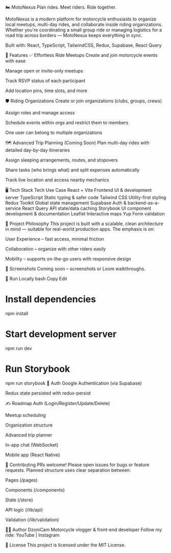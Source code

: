 🏍️ MotoNexus Plan rides. Meet riders. Ride together.

MotoNexus is a modern platform for motorcycle enthusiasts to organize local
meetups, multi-day rides, and collaborate inside riding organizations. Whether
you're coordinating a small group ride or managing logistics for a road trip
across borders — MotoNexus keeps everything in sync.

Built with: React, TypeScript, TailwindCSS, Redux, Supabase, React Query

🚀 Features ✅ Effortless Ride Meetups Create and join motorcycle events with
ease

Manage open or invite-only meetups

Track RSVP status of each participant

Add location pins, time slots, and more

🛡️ Riding Organizations Create or join organizations (clubs, groups, crews)

Assign roles and manage access

Schedule events within orgs and restrict them to members

One user can belong to multiple organizations

🗺️ Advanced Trip Planning (Coming Soon) Plan multi-day rides with detailed
day-by-day itineraries

Assign sleeping arrangements, routes, and stopovers

Share tasks (who brings what) and split expenses automatically

Track live location and access nearby mechanics

🖥️ Tech Stack Tech Use Case React + Vite Frontend UI & development server
TypeScript Static typing & safer code Tailwind CSS Utility-first styling Redux
Toolkit Global state management Supabase Auth & backend-as-a-service React Query
API state/data caching Storybook UI component development & documentation
Leaflet Interactive maps Yup Form validation

🧠 Project Philosophy This project is built with a scalable, clean architecture
in mind — suitable for real-world production apps. The emphasis is on:

User Experience – fast access, minimal friction

Collaboration – organize with other riders easily

Mobility – supports on-the-go users with responsive design

📸 Screenshots Coming soon – screenshots or Loom walkthroughs.

🧪 Run Locally bash Copy Edit

# Install dependencies

npm install

# Start development server

npm run dev

# Run Storybook

npm run storybook 🔐 Auth Google Authentication (via Supabase)

Redux state persisted with redux-persist

✍️ Roadmap Auth (Login/Register/Update/Delete)

Meetup scheduling

Organization structure

Advanced trip planner

In-app chat (WebSocket)

Mobile app (React Native)

🤝 Contributing PRs welcome! Please open issues for bugs or feature requests.
Planned structure uses clear separation between:

Pages (/pages)

Components (/components)

State (/store)

API logic (/lib/api)

Validation (/lib/validation)

🧑‍💻 Author DzoniCam Motorcycle vlogger & front-end developer Follow my ride:
YouTube | Instagram

📜 License This project is licensed under the MIT License.
